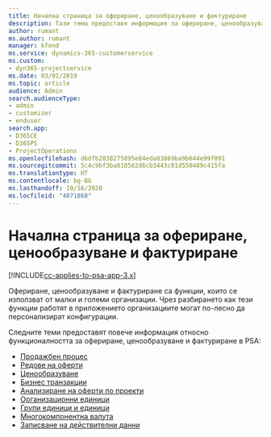 ```yaml
---
title: Начална страница за офериране, ценообразуване и фактуриране
description: Тази тема предоставя информация за офериране, ценообразуване и фактуриране.
author: rumant
ms.author: rumant
manager: kfend
ms.service: dynamics-365-customerservice
ms.custom:
- dyn365-projectservice
ms.date: 03/01/2019
ms.topic: article
audience: Admin
search.audienceType:
- admin
- customizer
- enduser
search.app:
- D365CE
- D365PS
- ProjectOperations
ms.openlocfilehash: d6dfb2838275095e84eda03869ba9b644e99f091
ms.sourcegitcommit: 5c4c9bf3ba018562d6cb3443c01d550489c415fa
ms.translationtype: HT
ms.contentlocale: bg-BG
ms.lasthandoff: 10/16/2020
ms.locfileid: "4071868"
---
```

# <a name="quoting-pricing-and-billing-home-page"></a>Начална страница за офериране, ценообразуване и фактуриране

[!INCLUDE[cc-applies-to-psa-app-3.x](../includes/cc-applies-to-psa-app-3x.md)]

Офериране, ценообразуване и фактуриране са функции, които се използват от малки и големи организации. Чрез разбирането как тези функции работят в приложението организациите могат по-лесно да персонализират конфигурации.

Следните теми предоставят повече информация относно функционалността за офериране, ценообразуване и фактуриране в PSA:

- [Продажбен процес](basic-sales-process.md)
- [Редове на оферти](basic-quote-lines.md)
- [Ценообразуване](basic-pricing.md)
- [Бизнес транзакции](basic-business-transactions.md)
- [Анализиране на оферти по проекти](basic-analyzing-quotes.md)
- [Организационни единици](advanced-organizational.md)
- [Групи единици и единици](advanced-units.md)
- [Многокомпонентна валута](advanced-currency.md)
- [Записване на действителни данни](advanced-actuals.md)
